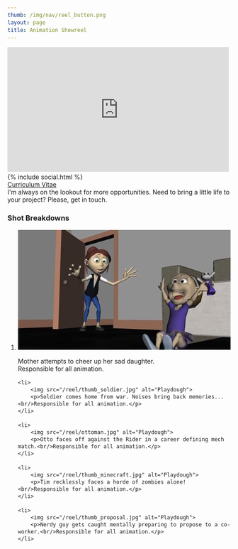 ```yaml
---
thumb: /img/nav/reel_button.png
layout: page
title: Animation Showreel
---
```


<div class="js-video [vimeo, widescreen]"><iframe src="https://player.vimeo.com/video/131877881" width="500" height="281" frameborder="0" webkitallowfullscreen mozallowfullscreen allowfullscreen></iframe></div>

<div class="centered">
    {% include social.html %} <br/>
    <a href="{{ "/reel/cv" | prepend: site.baseurl }}"><i class="fa fa-book"></i> Curriculum Vitae</a><br/>
    I'm always on the lookout for more opportunities. Need to bring a little life to your project? Please, get in touch.
    <i class="fa fa-smile-o"></i>
</div>

### Shot Breakdowns

<ol class="reelshots">
    <li>
        <img src="/reel/thumb_playdough.jpg" alt="Playdough">
        <p>Mother attempts to cheer up her sad daughter.<br/>Responsible for all animation.</p>
    </li>

    <li>
        <img src="/reel/thumb_soldier.jpg" alt="Playdough">
        <p>Soldier comes home from war. Noises bring back memories...<br/>Responsible for all animation.</p>
    </li>

    <li>
        <img src="/reel/ottoman.jpg" alt="Playdough">
        <p>Otto faces off against the Rider in a career defining mech match.<br/>Responsible for all animation.</p>
    </li>

    <li>
        <img src="/reel/thumb_minecraft.jpg" alt="Playdough">
        <p>Tim recklessly faces a horde of zombies alone!<br/>Responsible for all animation.</p>
    </li>

    <li>
        <img src="/reel/thumb_proposal.jpg" alt="Playdough">
        <p>Nerdy guy gets caught mentally preparing to propose to a co-worker.<br/>Responsible for all animation.</p>
    </li>
</ol>
<br/>
